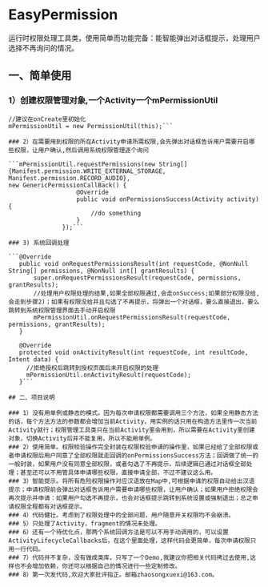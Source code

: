 # EasyPermission
运行时权限处理工具类，使用简单而功能完备：能智能弹出对话框提示，处理用户选择不再询问的情况。

## 一、简单使用  

### 1）创建权限管理对象,一个Activity一个mPermissionUtil

 ```private PermissionUtil mPermissionUtil;   
//建议在onCreate里初始化   
 mPermissionUtil = new PermissionUtil(this);```

### 2）在需要用到权限的所在Activity申请所需权限,会先弹出对话框告诉用户需要开启哪些权限，让用户确认,然后调用系统权限管理逐个询问

 ```mPermissionUtil.requestPermissions(new String[]{Manifest.permission.WRITE_EXTERNAL_STORAGE, Manifest.permission.RECORD_AUDIO},  
 new GenericPermissionCallBack() {
                    @Override
                    public void onPermissionsSuccess(Activity activity) {
                        //do something
                    }
                });```
                
### 3) 系统回调处理 

 ```@Override
    public void onRequestPermissionsResult(int requestCode, @NonNull String[] permissions, @NonNull int[] grantResults) {
        super.onRequestPermissionsResult(requestCode, permissions, grantResults);
        //处理用户权限处理的结果,如果全部权限通过,会走onSuccess;如果部分权限没给,会走到步骤2)；如果有权限没给并且勾选了不再提示，将弹出一个对话框，要么直接退出，要么跳转到系统权限管理界面去手动开启权限
        mPermissionUtil.onRequestPermissionsResult(requestCode, permissions, grantResults);
    }

    @Override
    protected void onActivityResult(int requestCode, int resultCode, Intent data) {
      //拒绝授权后跳转到授权页面后未开启权限的处理 
      mPermissionUtil.onActivityResult(requestCode);
    }```
    
## 二、项目说明

### 1）没有用单例或静态的模式。因为每次申请权限都需要调用三个方法，如果全用静态方法的话，每个方法方法的参数都会增加当前Activity，用实例的话只用在构造方法里传一次当前Activity就行；权限管理工具类只在当前Activity里会用到，所以需要在Activity里创建对象，切换Activity后并不能复用，所以不能用单例。
### 2）使用简单。权限校验操作完全封装在权限校验申请的操作里，如果已经给了全部权限或者申请权限后用户同意了全部权限就走回调的onPermissionsSuccess方法；回调做了统一的一般封装，如果用户没有同意全部权限，或者勾选了不再提示，后续逻辑已通过对话框全部处理；甚至还可以不用管具体申请哪些权限，直接申请全部，不过不建议这么用。
### 3）智能提示。将所有危险权限操作对应汉语放在Map中,可根据申请的权限自动给出汉语提示；申请权限前会弹出对话框告诉用户需要申请哪些权限，让用户确认；如果用户拒绝权限会再次提示并申请：如果用户勾选不再提示，也会对话框提示跳转到系统设置或强制退出；总之申请权限全程都有对话框提示。
### 4）代码健壮。考虑到了权限处理中的全部问题，用户随意开关权限均不会崩溃。
### 5）只处理了Activity，fragment的情况未处理。
### 6）还有一个待优化点，那两个系统回调方法是可以不用手动调用的，可以设置ActivityLifecycleCallbacks后，在这个里面处理，这样代码会更简单，每次申请权限只用一行代码。
### 7）代码并不复杂，没有做成类库，只写了一个Demo,我建议你把相关代码拷过去使用,这样也不会增加依赖，你还可以根据自己的情况进行一些定制修改。
### 8）第一次发代码,欢迎大家批评指正。邮箱zhaosongxuexi@163.com。
